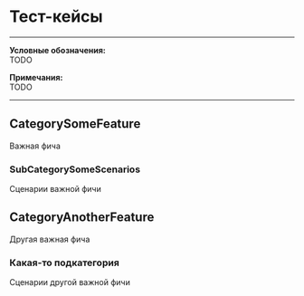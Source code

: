 # Тест-кейсы

---

**Условные обозначения:**  
TODO  

**Примечания:**  
TODO  

---

## CategorySomeFeature

Важная фича

### SubCategorySomeScenarios

Сценарии важной фичи

## CategoryAnotherFeature

Другая важная фича

### Какая-то подкатегория

Сценарии другой важной фичи